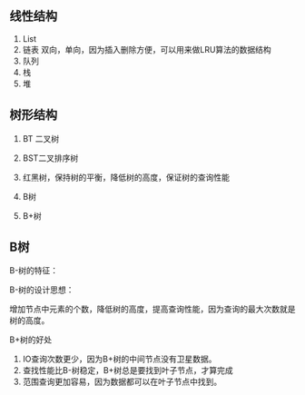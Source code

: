 ## 线性结构

1. List
2. 链表 双向，单向，因为插入删除方便，可以用来做LRU算法的数据结构
3. 队列
4. 栈
5. 堆





## 树形结构

1.  BT 二叉树

2. BST二叉排序树

3. 红黑树，保持树的平衡，降低树的高度，保证树的查询性能

4. B树

5. B+树

   

## B树

B-树的特征：

B-树的设计思想：

增加节点中元素的个数，降低树的高度，提高查询性能，因为查询的最大次数就是树的高度。



B+树的好处

1. IO查询次数更少，因为B+树的中间节点没有卫星数据。
2. 查找性能比B-树稳定，B+树总是要找到叶子节点，才算完成
3. 范围查询更加容易，因为数据都可以在叶子节点中找到。